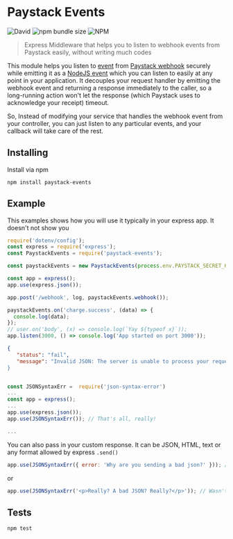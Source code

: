 # Paystack Events
![David](https://img.shields.io/david/dev-inately/paystack-events) ![npm bundle size](https://img.shields.io/bundlephobia/min/paystack-events) ![NPM](https://img.shields.io/npm/l/paystack-events)
>  Express Middleware that helps you to listen to webhook events from Paystack easily, without writing much codes

This module helps you listen to [event](https://paystack.com/docs/payments/webhooks/#supported-events) from [Paystack webhook](https://paystack.com) securely while emitting it as a [NodeJS event](https://nodejs.org/api/events.html) which you can listen to easily at any point in your application. It decouples your request handler by emitting the webhook event and returning a response immediately to the caller, so a long-running action won't let the response (which Paystack uses to acknowledge your receipt) timeout.

So, Instead of modifying your service that handles the webhook event from your controller, you can just listen to any particular events, and your callback will take care of the rest.

## Installing

Install via npm

```shell
npm install paystack-events
```

## Example
This examples shows how you will use it typically in your express app. It doesn't not show you   

```js
require('dotenv/config');
const express = require('express');
const PaystackEvents = require('paystack-events');

const paystackEvents = new PaystackEvents(process.env.PAYSTACK_SECRET_KEY);

const app = express();
app.use(express.json());

app.post('/webhook', log, paystackEvents.webhook());

paystackEvents.on('charge.success', (data) => {
  console.log(data);
});
// user.on('body', (x) => console.log(`Yay ${typeof x}`));
app.listen(3000, () => console.log('App started on port 3000'));

```



 ```json
 {
    "status": "fail",
    "message": "Invalid JSON: The server is unable to process your request as it is badly malformed!
 }

 ```


```js

const JSONSyntaxErr =  require('json-syntax-error')
...
const app = express();
...
app.use(express.json());
app.use(JSONSyntaxErr()); // That's all, really!

...
```

You can also pass in your custom response. It can be JSON, HTML, text or any format allowed by express `.send()`

```js
app.use(JSONSyntaxErr({ error: 'Why are you sending a bad json?' })); // Torture their conscience!

```
or

```js
app.use(JSONSyntaxErr('<p>Really? A bad JSON? Really?</p>')); // Wasn't hard, was it?!

```

## Tests

```shell
npm test
```
